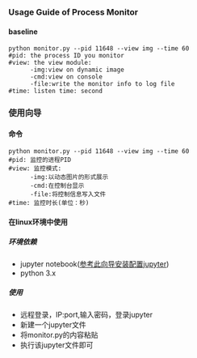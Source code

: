### Usage Guide of Process Monitor

#### baseline
```
python monitor.py --pid 11648 --view img --time 60
#pid: the process ID you monitor
#view: the view module:
      -img:view on dynamic image
      -cmd:view on console
      -file:write the monitor info to log file
#time: listen time: second
```
### 使用向导  
#### 命令
```
python monitor.py --pid 11648 --view img --time 60
#pid: 监控的进程PID
#view: 监控模式:
      -img:以动态图片的形式展示
      -cmd:在控制台显示
      -file:将控制信息写入文件
#time: 监控时长(单位：秒)
```

#### 在linux环境中使用
##### 环境依赖
- jupyter notebook([参考此向导安装配置jupyter](https://blog.csdn.net/a819825294/article/details/55657496))
- python 3.x
##### 使用
- 远程登录，IP:port,输入密码，登录jupyter
- 新建一个jupyter文件
- 将monitor.py的内容粘贴
- 执行该jupyter文件即可